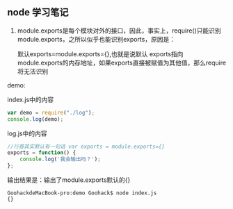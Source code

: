 ## node 学习笔记
1. module.exports是每个模块对外的接口，因此，事实上，require()只能识别module.exports，之所以似乎也能识别exports，原因是：
    
    默认exports=module.exports={},也就是说默认
    exports指向module.exports的内存地址，如果exports直接被赋值为其他值，那么require将无法识别

demo:

index.js中的内容
```javascript
var demo = require("./log");  
console.log(demo); 
```
log.js中的内容
```javascript
//行首其实默认有一句话 var exports = module.exports={}
exports = function() {    
    console.log('我会输出吗？');    
};  
```
输出结果是：输出了module.exports默认的{}
```
GoohackdeMacBook-pro:demo Goohack$ node index.js
{}
```